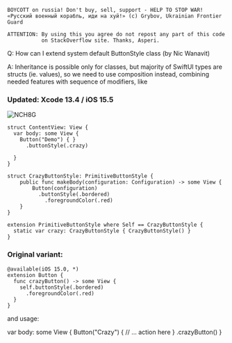 ```
BOYCOTT on russia! Don't buy, sell, support - HELP TO STOP WAR!
«Русский военный корабль, иди на хуй!» (c) Grybov, Ukrainian Frontier Guard

ATTENTION: By using this you agree do not repost any part of this code
           on StackOverflow site. Thanks, Asperi.
```

Q: How can I extend system default ButtonStyle class (by Nic Wanavit)

A: Inheritance is possible only for classes, but majority of SwiftUI types are structs (ie. values), so we need to use composition instead, combining needed features with sequence of modifiers, like

### Updated: Xcode 13.4 / iOS 15.5

![NCH8G](https://user-images.githubusercontent.com/62171579/172173052-bfd1027e-db7b-4be3-8d60-94178a87317c.png)

```
struct ContentView: View {
  var body: some View {
    Button("Demo") { }
      .buttonStyle(.crazy)

  }
}

struct CrazyButtonStyle: PrimitiveButtonStyle {
    public func makeBody(configuration: Configuration) -> some View {
        Button(configuration)
          .buttonStyle(.bordered)
            .foregroundColor(.red)
    }
}

extension PrimitiveButtonStyle where Self == CrazyButtonStyle {
  static var crazy: CrazyButtonStyle { CrazyButtonStyle() }
}
```

### Original variant:

```
@available(iOS 15.0, *)
extension Button {
  func crazyButton() -> some View {
    self.buttonStyle(.bordered)
      .foregroundColor(.red)
  }
}
```

and usage:

  var body: some View {
    Button("Crazy") {
      // ... action here
    }
    .crazyButton()
  }

